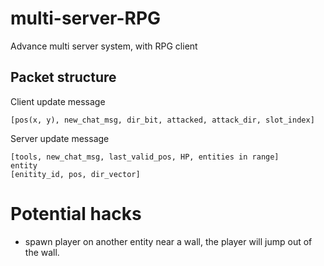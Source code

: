 # multi-server-RPG
Advance multi server system, with RPG client
## Packet structure
Client update message
```
[pos(x, y), new_chat_msg, dir_bit, attacked, attack_dir, slot_index]
```
Server update message
```
[tools, new_chat_msg, last_valid_pos, HP, entities in range]
entity
[enitity_id, pos, dir_vector]
```

# Potential hacks
- spawn player on another entity near a wall, the player will jump out of the wall.

